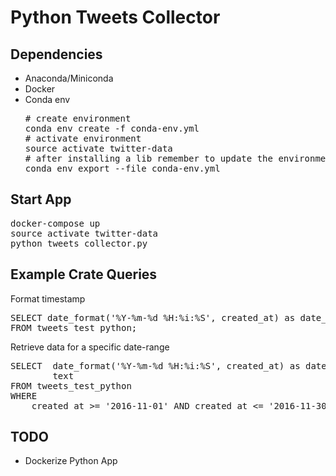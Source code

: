 # Python Tweets Collector

## Dependencies
*   Anaconda/Miniconda
*   Docker
*   Conda env
    <pre>
    # create environment
    conda env create -f conda-env.yml
    # activate environment
    source activate twitter-data
    # after installing a lib remember to update the environment
    conda env export --file conda-env.yml
    </pre>


## Start App
<pre>
docker-compose up
source activate twitter-data
python tweets_collector.py
</pre>

## Example Crate Queries
Format timestamp
<pre>
SELECT date_format('%Y-%m-%d %H:%i:%S', created_at) as date_time 
FROM tweets_test_python;
</pre>

Retrieve data for a specific date-range
<pre>
SELECT  date_format('%Y-%m-%d %H:%i:%S', created_at) as date_time,
        text
FROM tweets_test_python
WHERE 
    created_at >= '2016-11-01' AND created_at <= '2016-11-30'
</pre>

## TODO
*   Dockerize Python App

